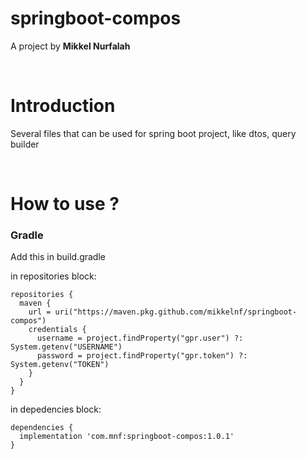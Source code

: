 # springboot-compos
A project by **Mikkel Nurfalah**
<p>&nbsp;</p>

# Introduction
Several files that can be used for spring boot project, like dtos, query builder
<p>&nbsp;</p>

# How to use ?


### Gradle
Add this in build.gradle

in repositories block:
```
repositories {
  maven {
    url = uri("https://maven.pkg.github.com/mikkelnf/springboot-compos")
    credentials {
      username = project.findProperty("gpr.user") ?: System.getenv("USERNAME")
      password = project.findProperty("gpr.token") ?: System.getenv("TOKEN")
    }
  }
}
```

in depedencies block:
```
dependencies {
  implementation 'com.mnf:springboot-compos:1.0.1'
}
```


